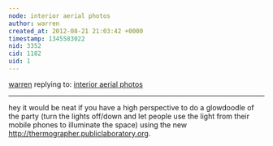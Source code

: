 ```yaml
---
node: interior aerial photos
author: warren
created_at: 2012-08-21 21:03:42 +0000
timestamp: 1345583022
nid: 3352
cid: 1182
uid: 1
---
```




[warren](../profile/warren) replying to: [interior aerial photos](../notes/gonzoearth/8-21-2012/interior-aerial-photos)

----
hey it would be neat if you have a high perspective to do a glowdoodle of the party (turn the lights off/down and let people use the light from their mobile phones to illuminate the space) using the new http://thermographer.publiclaboratory.org. 